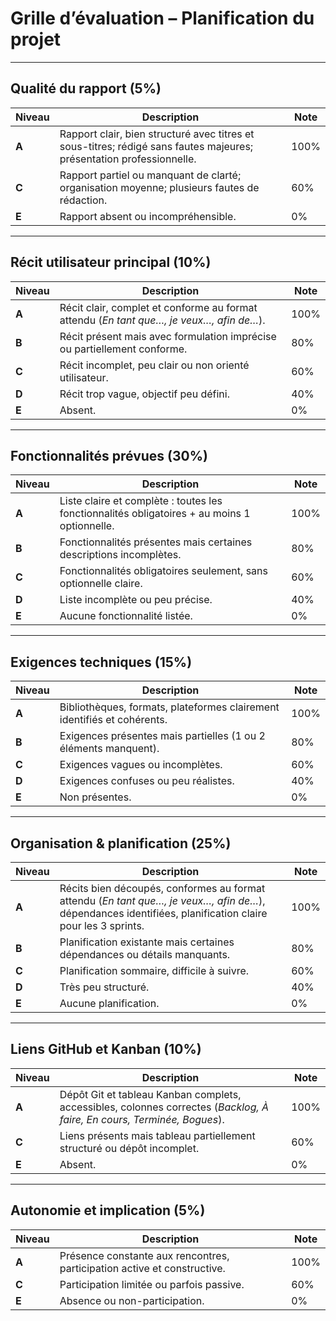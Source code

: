 # Grille d’évaluation – Planification du projet

---

## Qualité du rapport (5%)

| Niveau | Description                                                                 | Note |
|--------|-----------------------------------------------------------------------------|------|
| **A**  | Rapport clair, bien structuré avec titres et sous-titres; rédigé sans fautes majeures; présentation professionnelle. | 100% |
| **C**  | Rapport partiel ou manquant de clarté; organisation moyenne; plusieurs fautes de rédaction. | 60% |
| **E**  | Rapport absent ou incompréhensible.                                              | 0%  |

---

## Récit utilisateur principal (10%)

| Niveau | Description                                                                 | Note |
|--------|-----------------------------------------------------------------------------|------|
| **A**  | Récit clair, complet et conforme au format attendu (*En tant que…, je veux…, afin de…*). | 100% |
| **B**  | Récit présent mais avec formulation imprécise ou partiellement conforme.     | 80% |
| **C**  | Récit incomplet, peu clair ou non orienté utilisateur.                      | 60% |
| **D**  | Récit trop vague, objectif peu défini.                                      | 40% |
| **E**  | Absent.                                                                     | 0%  |

---

## Fonctionnalités prévues (30%)

| Niveau | Description                                                                 | Note |
|--------|-----------------------------------------------------------------------------|------|
| **A**  | Liste claire et complète : toutes les fonctionnalités obligatoires + au moins 1 optionnelle. | 100% |
| **B**  | Fonctionnalités présentes mais certaines descriptions incomplètes.          | 80% |
| **C**  | Fonctionnalités obligatoires seulement, sans optionnelle claire.            | 60% |
| **D**  | Liste incomplète ou peu précise.                                            | 40% |
| **E**  | Aucune fonctionnalité listée.                                              | 0%  |

---

## Exigences techniques (15%)

| Niveau | Description                                                                 | Note |
|--------|-----------------------------------------------------------------------------|------|
| **A**  | Bibliothèques, formats, plateformes clairement identifiés et cohérents.     | 100% |
| **B**  | Exigences présentes mais partielles (1 ou 2 éléments manquent).             | 80% |
| **C**  | Exigences vagues ou incomplètes.                                            | 60% |
| **D**  | Exigences confuses ou peu réalistes.                                        | 40% |
| **E**  | Non présentes.                                                              | 0%  |

---

## Organisation & planification (25%)

| Niveau | Description                                                                 | Note |
|--------|-----------------------------------------------------------------------------|------|
| **A**  | Récits bien découpés, conformes au format attendu (*En tant que…, je veux…, afin de…*), dépendances identifiées, planification claire pour les 3 sprints. | 100% |
| **B**  | Planification existante mais certaines dépendances ou détails manquants.     | 80% |
| **C**  | Planification sommaire, difficile à suivre.                                 | 60% |
| **D**  | Très peu structuré.                                                         | 40% |
| **E**  | Aucune planification.                                                       | 0%  |

---

## Liens GitHub et Kanban (10%)

| Niveau | Description                                                                 | Note |
|--------|-----------------------------------------------------------------------------|------|
| **A**  | Dépôt Git et tableau Kanban complets, accessibles, colonnes correctes (*Backlog, À faire, En cours, Terminée, Bogues*). | 100% |
| **C**  | Liens présents mais tableau partiellement structuré ou dépôt incomplet.     | 60% |
| **E**  | Absent.                                                                     | 0%  |

---

## Autonomie et implication (5%)

| Niveau | Description                                                                 | Note |
|--------|-----------------------------------------------------------------------------|------|
| **A**  | Présence constante aux rencontres, participation active et constructive.    | 100% |
| **C**  | Participation limitée ou parfois passive.                                   | 60% |
| **E**  | Absence ou non-participation.                                               | 0%  |
